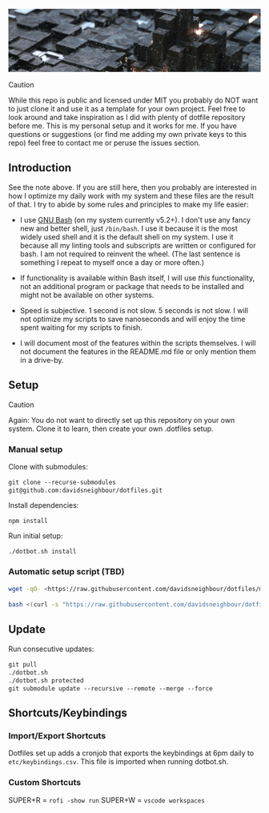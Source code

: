 ![The Dotfiles of @davidsneighbour](.github/header.jpg)

> [!CAUTION]
> While this repo is public and licensed under MIT you probably do NOT want to just clone it and use it as a template for your own project. Feel free to look around and take inspiration as I did with plenty of dotfile repository before me. This is my personal setup and it works for me. If you have questions or suggestions (or find me adding my own private keys to this repo) feel free to contact me or peruse the issues section.

## Introduction

See the note above. If you are still here, then you probably are interested in how I optimize my daily work with my system and these files are the result of that. I try to abide by some rules and principles to make my life easier:

- I use [GNU Bash](https://www.gnu.org/software/bash/) (on my system currently v5.2+). I don't use any fancy new and better shell, just `/bin/bash`. I use it because it is the most widely used shell and it is the default shell on my system. I use it because all my linting tools and subscripts are written or configured for bash. I am not required to reinvent the wheel. (The last sentence is something I repeat to myself once a day or more often.)

- If functionality is available within Bash itself, I will use _this_ functionality, not an additional program or package that needs to be installed and might not be available on other systems.

- Speed is subjective. 1 second is not slow. 5 seconds is not slow. I will not optimize my scripts to save nanoseconds and will enjoy the time spent waiting for my scripts to finish.

- I will document most of the features within the scripts themselves. I will not document the features in the README.md file or only mention them in a drive-by.

## Setup

> [!CAUTION]
> Again: You do not want to directly set up this repository on your own system. Clone it to learn, then create your own .dotfiles setup.
>
### Manual setup

Clone with submodules:

```shell
git clone --recurse-submodules git@github.com:davidsneighbour/dotfiles.git
```

Install dependencies:

```shell
npm install
```

Run initial setup:

```shell
./dotbot.sh install
```

### Automatic setup script (TBD)

```bash
wget -qO- <https://raw.githubusercontent.com/davidsneighbour/dotfiles/main/setup/install.sh> | bash
```

```bash
bash <(curl -s "https://raw.githubusercontent.com/davidsneighbour/dotfiles/main/setup/install.sh")
```

## Update

Run consecutive updates:

```shell
git pull
./dotbot.sh
./dotbot.sh protected
git submodule update --recursive --remote --merge --force
```

## Shortcuts/Keybindings

### Import/Export Shortcuts

Dotfiles set up adds a cronjob that exports the keybindings at 6pm daily to `etc/keybindings.csv`. This file is imported when running dotbot.sh.

### Custom Shortcuts

SUPER+R = `rofi -show run`
SUPER+W = `vscode workspaces`
